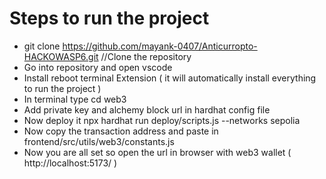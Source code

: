 # Steps to run the project
- git clone https://github.com/mayank-0407/Anticurropto-HACKOWASP6.git //Clone the repository
- Go into repository and open vscode
- Install reboot terminal Extension ( it will automatically install everything to run the project )
- In terminal type cd web3
- Add private key and alchemy block url in hardhat config file
- Now deploy it npx hardhat run deploy/scripts.js --networks sepolia
- Now copy the transaction address and paste in frontend/src/utils/web3/constants.js
- Now you are all set so open the url in browser with web3 wallet  ( http://localhost:5173/ )
